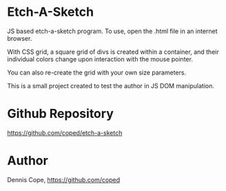 # Etch-A-Sketch
JS based etch-a-sketch program. To use, open the .html file in an internet browser.

With CSS grid, a square grid of divs is created within a container, and their individual colors change upon interaction with the mouse pointer.

You can also re-create the grid with your own size parameters.

This is a small project created to test the author in JS DOM manipulation.

# Github Repository
https://github.com/coped/etch-a-sketch

# Author
Dennis Cope, https://github.com/coped